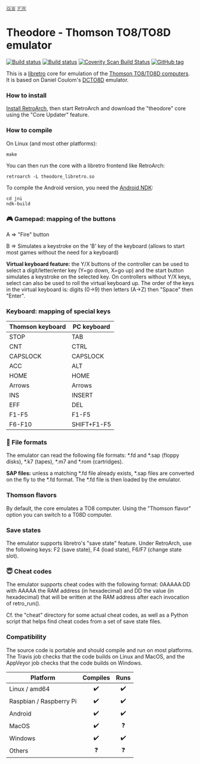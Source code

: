[:gb:](https://github.com/Zlika/theodore/blob/master/README.md)
[:fr:](https://github.com/Zlika/theodore/blob/master/README-FR.md)

Theodore - Thomson TO8/TO8D emulator
====================================

[![Build status](https://travis-ci.org/Zlika/theodore.svg?branch=master)](https://travis-ci.org/Zlika/theodore)
[![Build status](https://ci.appveyor.com/api/projects/status/7lo7cohkpmn50ogk?svg=true)](https://ci.appveyor.com/project/Zlika/theodore)
[![Coverity Scan Build Status](https://scan.coverity.com/projects/15677/badge.svg)](https://scan.coverity.com/projects/zlika-theodore)
[![GitHub tag](https://img.shields.io/github/tag/Zlika/theodore.svg)](https://github.com/Zlika/theodore/releases)

This is a [libretro](https://github.com/libretro) core for emulation of the [Thomson TO8/TO8D computers](https://en.wikipedia.org/wiki/Thomson_TO8). It is based on Daniel Coulom's [DCTO8D](http://dcto8.free.fr/) emulator.

### How to install

[Install RetroArch](http://www.retroarch.com/?page=platforms), then start RetroArch and download the "theodore" core using the "Core Updater" feature.

### How to compile

On Linux (and most other platforms):
```
make
```
You can then run the core with a libretro frontend like RetroArch:
```
retroarch -L theodore_libretro.so
```

To compile the Android version, you need the [Android NDK](https://developer.android.com/ndk/downloads/):
```
cd jni
ndk-build
```

### :video_game: Gamepad: mapping of the buttons

A => "Fire" button

B => Simulates a keystroke on the 'B' key of the keyboard (allows to start most games without the need for a keyboard)

**Virtual keyboard feature:** the Y/X buttons of the controller can be used to select a digit/letter/enter key (Y=go down, X=go up) and the start button simulates a keystroke on the selected key. On controllers without Y/X keys, select can also be used to roll the virtual keyboard up.
The order of the keys in the virtual keyboard is: digits (0->9) then letters (A->Z) then "Space" then "Enter".

### Keyboard: mapping of special keys

| Thomson keyboard | PC keyboard |
| ------------- | ------------- |
| STOP  | TAB  |
| CNT  | CTRL  |
| CAPSLOCK  | CAPSLOCK  |
| ACC  | ALT  |
| HOME  | HOME  |
| Arrows  | Arrows  |
| INS  | INSERT  |
| EFF  | DEL  |
| F1-F5  | F1-F5  |
| F6-F10  | SHIFT+F1-F5  |

### :floppy_disk: File formats

The emulator can read the following file formats: *.fd and *.sap (floppy disks), *.k7 (tapes), *.m7 and *.rom (cartridges).

**SAP files:** unless a matching *.fd file already exists, *.sap files are converted on the fly to the *.fd format. The *.fd file is then loaded by the emulator.

### Thomson flavors

By default, the core emulates a TO8 computer. Using the "Thomson flavor" option you can switch to a T08D computer.

### Save states

The emulator supports libretro's "save state" feature. Under RetroArch, use the following keys: F2 (save state), F4 (load state), F6/F7 (change state slot).

### :innocent: Cheat codes

The emulator supports cheat codes with the following format: 0AAAAA:DD with AAAAA the RAM address (in hexadecimal) and DD the value (in hexadecimal) that will be written at the RAM address after each invocation of retro_run().

Cf. the "cheat" directory for some actual cheat codes, as well as a Python script that helps find cheat codes from a set of save state files.

### Compatibility

The source code is portable and should compile and run on most platforms.
The Travis job checks that the code builds on Linux and MacOS, and the AppVeyor job checks that the code builds on Windows.

| Platform | Compiles | Runs |
| --- | :---: | :---: |
| Linux / amd64 | :heavy_check_mark: | :heavy_check_mark: |
| Raspbian / Raspberry Pi | :heavy_check_mark: | :heavy_check_mark: |
| Android | :heavy_check_mark: | :heavy_check_mark: |
| MacOS | :heavy_check_mark: | :question: |
| Windows | :heavy_check_mark: | :heavy_check_mark: |
| Others | :question: | :question: |

